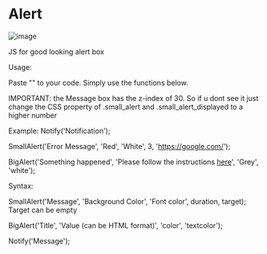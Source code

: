 # Alert
![image](https://user-images.githubusercontent.com/44476930/123536526-02794680-d72b-11eb-9ffa-300d4b7b7954.png)

JS for good looking alert box

Usage:

Paste "<script src="https://lukvx.de/alert/alert.js"></script>" to your code. Simply use the functions below.

IMPORTANT: the Message box has the z-index of 30. So if u dont see it just change the CSS property of .small_alert and .small_alert_displayed to a higher number


Example:
Notify('Notification');

SmallAlert('Error Message', 'Red', 'White', 3, 'https://google.com/');

BigAlert('Something happened', 'Please follow the instructions <a href='instructions'>here</a>', 'Grey', 'white');

Syntax: 

SmallAlert('Message', 'Background Color', 'Font color', duration, target);
                                                                  Target can be empty


BigAlert('Title', 'Value (can be HTML format)', 'color', 'textcolor');

Notify('Message');





